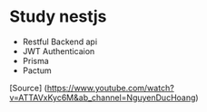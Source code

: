# Study nestjs
* Restful Backend api
* JWT Authenticaion
* Prisma
* Pactum

[Source] (https://www.youtube.com/watch?v=ATTAVxKyc6M&ab_channel=NguyenDucHoang)
